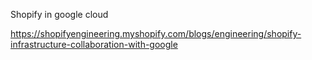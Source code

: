 Shopify in google cloud

https://shopifyengineering.myshopify.com/blogs/engineering/shopify-infrastructure-collaboration-with-google
